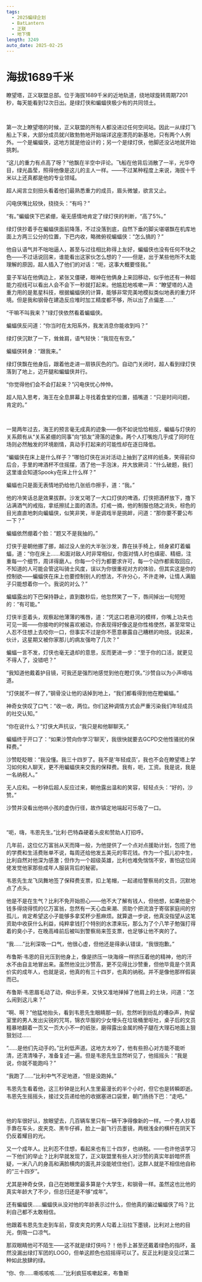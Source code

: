 ```yaml
---
tags:
  - 2025蝙绿企划
  - BatLantern
  - 正联
  - 地下情
length: 3249
auto_date: 2025-02-25
---
```


# 海拔1689千米

瞭望塔，正义联盟总部。位于海拔1689千米的近地轨道，绕地球旋转周期7201秒，每天能看到12次日出。是绿灯侠和蝙蝠侠极少有的共同领土。

<br>

第一次上瞭望塔的时候，正义联盟的所有人都没进过任何空间站。因此一从绿灯飞船上下来，大部分成员就兴致勃勃地开始端详这座漂亮的新基地，只有两个人例外。一个是蝙蝠侠，这地方就是他设计的；另一个是绿灯侠，他脚还没沾地就开始挑刺。

“这儿的重力有点高了呀？”他飘在半空中评论。飞船在他背后消散了一半，光华夺目，绿光晶莹，照得他像是这儿的主人一样。——不过某种程度上来说，海拔十千米以上还真都是他的专业领域。

超人闻言立刻扭头看着他们最熟悉重力的成员，眉头微皱，欲言又止。

闪电侠嘴比较快，挠挠头：“有吗？”

“有。”蝙蝠侠下巴紧绷，毫无感情地肯定了绿灯侠的判断，“高了5%。”

绿灯侠抄着手在蝙蝠侠面前降落，不过没落到底，自然下垂的脚尖堪堪飘在机库地面上方两三公分的位置，下巴内收，略微俯视蝙蝠侠：“怎么搞的？”

他自认语气并不咄咄逼人，甚至与过往相比称得上友好，蝙蝠侠也没有任何不快之色——不过话说回来，谁能看出这家伙怎么想的？——但是，出于某些他所不太能理解的原因，超人插入了他们的对话：“呃，这事大概要怪我。”

童子军站在他俩边上，紧张又僵硬，眼神在他俩身上来回移动，似乎他还有一种超能力视线可以看出人会不会下一秒就打起来。他尴尬地咳嗽一声：“瞭望塔的人造重力用的是氪星科技，根据蝙蝠侠的计算，能够非常完美地模拟类似地表的重力环境。但是我和钢骨在建造反应堆时加工精度都不够，所以出了点偏差……”

“干嘛不叫我来？”绿灯侠依然看着蝙蝠侠。

蝙蝠侠反问道：“你当时在太阳系外，我发消息你能收到吗？”

绿灯侠沉默了一下，耸耸肩，语气轻快：“我现在有空。”

蝙蝠侠转身：“跟我来。”

绿灯侠飘在他身后，跟着他走进一扇铁灰色的门。自动门关闭时，超人看到绿灯侠落到了地上，迈开腿和蝙蝠侠并行。

“你觉得他们会不会打起来？”闪电侠忧心忡忡。

超人陷入思考，海王在全息屏幕上寻找着食堂的位置，插嘴道：“只是时间问题，肯定的。”

<br>

一晃两年过去，海王的预言毫无成真的迹象——倒不如说恰恰相反，蝙蝠与灯侠的关系颇有从“关系紧绷的同事”向“损友”滑落的迹象。两个人打嘴炮几乎成了同时在场则必然触发的环境剧情，真动手打起来的可能性却在逐日降低。

“蝙蝠侠在床上是什么样子？”哪怕灯侠在派对活动上抽到了这样的纸条，笑得前仰后合，手里的啤酒杯不住摇摆，洒了他一手泡沫，并大放厥词：“什么破题，我们这里谁会知道Spooky在床上什么样？”

蝙蝠也只是面无表情地扔给他几张纸巾擦手，道：“我。”

他的冷笑话总是效果拔群。沙发又喝了一大口灯侠的啤酒，灯侠把酒杯放下，撸下沾满酒气的戒指，拿纸擦拭上面的酒渍。灯戒一摘，他的制服也随之消失，棕色的目光直直地刺向蝙蝠侠，似笑非笑，半是调戏半是挑衅，问道：“那你要不要公布一下？”

蝙蝠依然绷着个脸：“题又不是我抽的。”

灯侠于是朝他挪了挪，越过没人坐的大半张沙发，靠在扶手椅上，倾身紧盯着蝙蝠，道：“你在床上……和面对敌人时非常相似，你面对情人时也缜密、精细，注重每一个细节，周详得磨人。你每一个行为都要求许可，每一个动作都索取回应，不知道的人可能会管这叫骑士风度，误以为你很重视对方的体验，但其实这是你的控制欲——蝙蝠侠在床上也要控制别人的想法，不许分心，不许走神，让情人满脑子只能想着你一个。我说的对么？”

蝙蝠露出的下巴保持静止，直到数秒后，他忽然笑了一下，唇间掉出一句短短的：“有可能。”

灯侠半歪着头，观察起他薄薄的嘴唇，道：“凭这口若悬河的模样，你嘴上功夫也可见一斑——你接吻的时候喜欢被动，你表现得好像这是你性格使然，甚至常常让人忍不住想上去咬你一口，但事实不过是你不愿意暴露自己糟糕的吻技。说起来，伙计，这星期又被你家那儿的病友强吻了几次？”

蝙蝠一言不发，灯侠也毫无退却的意思，反而更进一步：“至于你的口活，就更见不得人了，没错吧？”

“我知道他戴着护目镜，可我还是强烈地感觉到他在瞪灯侠。”沙赞自以为小声嘀咕道。

“灯侠就不一样了，”钢骨没让他的话掉到地上，“我们都看得到他在瞪蝙蝠。”

神奇女侠叹了口气：“收一收，两位。你们这种调情方式会严重污染我们年轻成员的社交认知。”

“你在说什么？”灯侠大声抗议，“我只是和他聊聊天。”

蝙蝠终于开口了：“如果沙赞向你学习‘聊天’，我很快就要去GCPD交他性骚扰的保释费。”

沙赞眨眨眼：“我没懂。我三十四岁了。我不是‘年轻成员’，我也不会在瞭望塔上学习如何和人聊天，更不用蝙蝠侠来交我的保释费。我有，呃，工资。我是说，我是一名纳税人。”

无人应和。一秒钟后超人反应过来，朝他露出温和的笑容，轻轻点头：“好的，沙赞。”

沙赞并没看出他哄小孩的虚伪行径，故作镇定地端起可乐吸了一口。

<br>

“呃，嗨，韦恩先生。”比利·巴特森硬着头皮和赞助人打招呼。

几年前，这位亿万富翁从天而降一般，为他提供了一个点对点援助计划，包揽了他的学费和生活费账单不说，每周还给他发五美元的零花钱。作为一个孤儿初中生，比利自然对他深为感激；但作为一个超级英雄，比利也难免惴惴不安，害怕这位阔佬发觉他家那些成年人服装背后的秘密。

韦恩先生龙飞凤舞地签了保释费支票，扣上笔帽，一起递给警察局的文员，沉默地点了点头。

他是不是在生气？比利不免开始担心——他不大了解有钱人，但他想，如果他是个钱多得烧得慌的亿万富翁，忽然有一天心血来潮、资助个把流浪于寄宿家庭间的穷孤儿，肯定希望这小子能够多拿奖杯少惹麻烦。就算退一步说，他真没指望从这笔资助中收获什么利益，纯粹拿钱打个特别的水漂来玩，那么为了个八竿子勉强打得着的臭小子，在晚高峰前后被叫到警察局来签支票，也足够让他不爽的了。

“我……”比利深吸一口气，他很心虚，但他还是得承认错误，“我很抱歉。”

布鲁斯·韦恩的目光压到他身上，像是挤压一块海绵一样挤压着他的精神，他的汗水不由自主地冒出来。虽然他没比沙赞高，更不见得比沙赞重，但他毕竟是个货真价实的成年人，也就是说，他真的有三十四岁，也真的纳税。并不是像他那样假装而已。

布鲁斯·韦恩眉毛动了动，伸出手来，又快又准地掸掉了他肩上的土块，问道：“怎么闹到这儿来？”

“啊、啊？”他猛地抬头，看到韦恩先生眼睛那一刻，忽然听到纷乱的嘈杂声，拘留室里的男人发出尖锐的咒骂，锦衣华服的少女埋头在垃圾桶里呕吐，桌子后的文员粗暴地翻着一页又一页大小不一的纸张，磨得露出金属的椅子腿在大理石地面上狠狠划过……

“……是他们先动手的。”比利低声道。这地方太吵了，他有些担心对方能不能听清，还清清嗓子，准备复述一遍。但是韦恩先生显然听见了，他摇摇头：“我是说，你就不能跑吗？”

“我跑了……”比利中气不足地道，“但是没跑掉。”

韦恩先生看着他，这三秒钟是比利人生里最漫长的半个小时，但它也是转瞬即逝。韦恩先生摇摇头，接过文员递给他的收据塞进口袋里，朝门扬扬下巴：“走吧。”

<br>

他的车很好认，放眼望去，几百辆车里只有一辆干净得像新的一样。一个男人抄着手靠在车头，皮夹克、黑牛仔裤，脸上一副飞行员墨镜，两根浅金的横杆在阴天下仍反着耀目的光。

又一个成年人。比利忍不住想，看起来也有三十四岁，也纳税。——也许他该学习一下他们的举止？比利早就发现了，正义联盟里有些人对沙赞的真实年龄暗怀质疑，一米八八的身高和满脸横肉的面孔并没能唬住他们，这群人就是不相信他自称的“三十四岁”。

尤其是神奇女侠，自己在她眼里最多算是个大学生，和钢骨一样。虽然这也比他的真实年龄大了不少，但总归还是不够“成年”。

还有蝙蝠侠……蝙蝠侠从没对他的年龄表示过什么，但他真的骗过蝙蝠侠了吗？比利自己都不太敢相信。

他跟着韦恩先生走到车前，穿皮夹克的男人勾着上沿拉下墨镜，比利对上他的目光，倒吸一口凉气。

那双眼睛他可不陌生——这不就是绿灯侠吗？！他手上甚至还戴着绿色的指环，虽然没漏出绿灯军团的LOGO，但单这颜色也招摇得可以了。反正比利是没见过第二种如此放肆的绿。

“你、你……嘶咳咳咳……”比利疯狂咳嗽起来，布鲁斯
